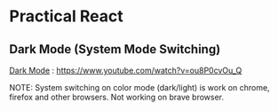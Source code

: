 # Practical React

## Dark Mode (System Mode Switching)

[Dark Mode](https://www.youtube.com/watch?v=ou8P0cvOu_Q) : https://www.youtube.com/watch?v=ou8P0cvOu_Q

NOTE: System switching on color mode (dark/light) is work on chrome, firefox and other browsers. Not working on brave browser.

